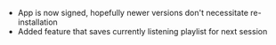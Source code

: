 - App is now signed, hopefully newer versions don't necessitate re-installation
- Added feature that saves currently listening playlist for next session